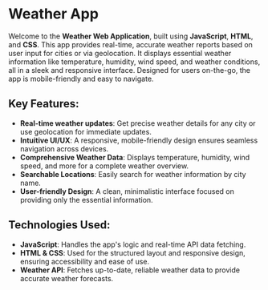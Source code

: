 # Weather App

Welcome to the **Weather Web Application**, built using **JavaScript**, **HTML**, and **CSS**. This app provides real-time, accurate weather reports based on user input for cities or via geolocation. It displays essential weather information like temperature, humidity, wind speed, and weather conditions, all in a sleek and responsive interface. Designed for users on-the-go, the app is mobile-friendly and easy to navigate.

## Key Features:
- **Real-time weather updates**: Get precise weather details for any city or use geolocation for immediate updates.
- **Intuitive UI/UX**: A responsive, mobile-friendly design ensures seamless navigation across devices.
- **Comprehensive Weather Data**: Displays temperature, humidity, wind speed, and more for a complete weather overview.
- **Searchable Locations**: Easily search for weather information by city name.
- **User-friendly Design**: A clean, minimalistic interface focused on providing only the essential information.

## Technologies Used:
- **JavaScript**: Handles the app's logic and real-time API data fetching.
- **HTML & CSS**: Used for the structured layout and responsive design, ensuring accessibility and ease of use.
- **Weather API**: Fetches up-to-date, reliable weather data to provide accurate weather forecasts.
